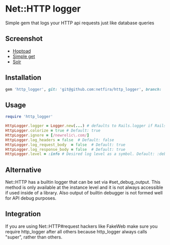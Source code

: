 # Net::HTTP logger

Simple gem that logs your HTTP api requests just like database queries


## Screenshot

* [Hoptoad](https://github.com/railsware/http_logger/raw/master/screenshots/hoptoad.png)
* [Simple get](https://github.com/railsware/http_logger/raw/master/screenshots/rails_console.png)
* [Solr](https://github.com/railsware/http_logger/raw/master/screenshots/solr.png)

## Installation

```ruby
gem 'http_logger', git: 'git@github.com:netfira/http_logger', branch: 'master'
```

## Usage

``` ruby
require 'http_logger'

HttpLogger.logger = Logger.new(...) # defaults to Rails.logger if Rails is defined
HttpLogger.colorize = true # Default: true
HttpLogger.ignore = [/newrelic\.com/]
HttpLogger.log_headers = false  # Default: false
HttpLogger.log_request_body  = false  # Default: true
HttpLogger.log_response_body = false  # Default: true
HttpLogger.level = :info # Desired log level as a symbol. Default: :debug
```

## Alternative

Net::HTTP has a builtin logger that can be set via \#set\_debug\_output.
This method is only available at the instance level and it is not always accessible if used inside of a library. Also output of builtin debugger is not formed well for API debug purposes.

## Integration

If you are using Net::HTTP#request hackers like FakeWeb make sure you require http\_logger after all others because http\_logger always calls "super", rather than others.

